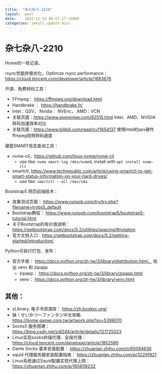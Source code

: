 ```yaml
---
title:  "杂七杂八-2210"
layout:  post
date:    2022-11-25 09:57:17 +0800
categories: jekyll update misc
---
```


# 杂七杂八-2210

Home的一些记录。

rsync性能终极优化，Optimize rsync performance： https://cloud.tencent.com/developer/article/1683676

开源、免费转码工具：
 - FFmpeg： https://ffmpeg.org/download.html
 - Handbrake ： https://handbrake.fr/
 - Intel：QSV， Nvidia： NVEnc， AMD：VCN
 - 关联页面：https://www.expreview.com/82515.html Intel、AMD、NVIDIA转码加速效率对比
 - 关联页面：https://www.bilibili.com/read/cv11654137 使用Intel的qsv硬件ffmpeg视频转码速度


硬盘SMART信息查询工具：
 - nvme-cli，https://github.com/linux-nvme/nvme-cli
   - use like: `nvme smart-log /dev/nvme0`, install with `apt install nvme-cli`
 - smartctl, https://www.techrepublic.com/article/using-smartctl-to-get-smart-status-information-on-your-hard-drives/
   - use like: `smartctl --all /dev/sda`


Bootstrap5 网页前端技术：
 - 效果测试页面： https://www.runoob.com/try/try.php?filename=trybs5_default
 - Bootstrap教程： https://www.runoob.com/bootstrap5/bootstrap5-tutorial.html
 - 关于Bootstrap的有价值说明： https://getbootstrap.com/docs/5.2/utilities/spacing/#notation 
 - 官方文档入口：https://getbootstrap.com/docs/5.2/getting-started/introduction/

Python可执行打包、发布：
 - 官方手册： https://docs.python.org/zh-tw/3/library/distribution.html， 给出 venv 和 zipapp
   - zipapp： https://docs.python.org/zh-tw/3/library/zipapp.html
   - venv： https://docs.python.org/zh-tw/3/library/venv.html

## 其他：
 - zLibrary, 电子书资源库： https://zh.booksc.org/
 - 妹！せいかつ～ファンタジ中文攻略:  https://home.gamer.com.tw/artwork.php?sn=5399070
 - Socks5 服务搭建： https://blog.csdn.net/zdl244/article/details/121725023
 - Linux实现socks终端代理、全局代理： https://cloud.tencent.com/developer/article/1852590
 - Dante Socks 基本安装配置： https://zhuanlan.zhihu.com/p/65094630
 - squid 代理服务器安装配置指南： https://zhuanlan.zhihu.com/p/32291921
 - Linux系统通过Squid配置实现代理上网： https://zhuanlan.zhihu.com/p/165608232

